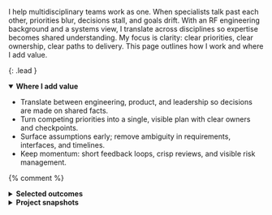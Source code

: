 I help multidisciplinary teams work as one.
When specialists talk past each other, priorities blur, decisions stall, and goals drift.
With an RF engineering background and a systems view, I translate across disciplines so expertise becomes shared understanding.
My focus is clarity: clear priorities, clear ownership, clear paths to delivery.
This page outlines how I work and where I add value.

{: .lead }


<details open markdown="1">
  <summary><strong>Where I add value</strong></summary>

- Translate between engineering, product, and leadership so decisions are made on shared facts.
- Turn competing priorities into a single, visible plan with clear owners and checkpoints.
- Surface assumptions early; remove ambiguity in requirements, interfaces, and timelines.
- Keep momentum: short feedback loops, crisp reviews, and visible risk management.
</details>

{% comment %}
<details>
  <summary><strong>Selected outcomes</strong></summary>

- Reduced cross-team review cycles by **40%** by standardizing decision briefs and hand-offs.
- Unblocked a stalled RF/firmware integration in **3 weeks** by reframing requirements and creating a joint test plan.
- Delivered a multi-disciplinary prototype **on time** by aligning milestones across three vendors and two internal teams.
</details> 

<details>
  <summary><strong>Project snapshots</strong></summary>

<details>
  <summary><strong>RF module → system integration (2024)</strong></summary>

**Role:** Technical translator & program lead  
**Situation:** Teams argued over root cause; roadmap slipping.  
**Action:** Unified language for requirements, defined interface contracts, set weekly decision reviews.  
**Result:** Clear priorities, defects retired, schedule back on track.
</details>

<details>
  <summary><strong>Cross-site collaboration re-boot (2023)</strong></summary>

**Role:** Facilitator  
**Situation:** Dif
{% endcomment %}
